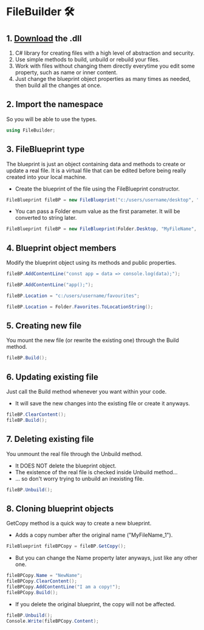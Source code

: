 # FileBuilder 🛠️
## 1. [Download](https://github.com/dieg0hartmann/FileBuilder/raw/main/bin/Debug/FileBuilder.dll) the .dll
1. C# library for creating files with a high level of abstraction and security.
2. Use simple methods to build, unbuild or rebuild your files.
3. Work with files without changing them directly everytime you edit some property, such as name or inner content.
4. Just change the blueprint object properties as many times as needed, then build all the changes at once.

## 2. Import the namespace
So you will be able to use the types.
```cs
using FileBuilder;
```

## 3. FileBlueprint type
The blueprint is just an object containing data and methods to create or update a real file. 
It is a virtual file that can be edited before being really created into your local machine.
- Create the blueprint of the file using the FileBlueprint constructor. 
```cs
FileBlueprint fileBP = new FileBlueprint("c:/users/username/desktop", "MyFileName", Extention.JavaScript);
```
- You can pass a Folder enum value as the first parameter. It will be converted to string later.
```cs
FileBlueprint fileBP = new FileBlueprint(Folder.Desktop, "MyFileName", Extention.JavaScript);
```

## 4. Blueprint object members
Modify the blueprint object using its methods and public properties.
```cs
fileBP.AddContentLine("const app = data => console.log(data);");
```
```cs
fileBP.AddContentLine("app();");
``` 
```cs
fileBP.Location = "c:/users/username/favourites";
```
```cs
fileBP.Location = Folder.Favorites.ToLocationString();
```

## 5. Creating new file
You mount the new file (or rewrite the existing one) through the Build method.
```cs
fileBP.Build();
```

## 6. Updating existing file
Just call the Build method whenever you want within your code.
- It will save the new changes into the existing file or create it anyways.
```cs
fileBP.ClearContent();
fileBP.Build();
```

## 7. Deleting existing file
You unmount the real file through the Unbuild method.
- It DOES NOT delete the blueprint object.
- The existence of the real file is checked inside Unbuild method... 
- ... so don't worry trying to unbuild an inexisting file.
```cs
fileBP.Unbuild();
```

## 8. Cloning blueprint objects
GetCopy method is a quick way to create a new blueprint.
- Adds a copy number after the original name ("MyFileName_1").
```cs
FileBlueprint fileBPCopy = fileBP.GetCopy();
```
- But you can change the Name property later anyways, just like any other one.
```cs
fileBPCopy.Name = "NewName";
fileBPCopy.ClearContent();
fileBPCopy.AddContentLine("I am a copy!");
fileBPCopy.Build();
```
- If you delete the original blueprint, the copy will not be affected.
```cs
fileBP.Unbuild();
Console.Write(fileBPCopy.Content);
```
